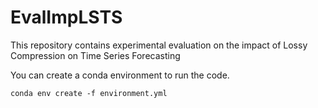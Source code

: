 # EvalImpLSTS
This repository contains experimental evaluation on the impact of Lossy Compression on Time Series Forecasting 

You can create a conda environment to run the code.

``conda env create -f environment.yml``

